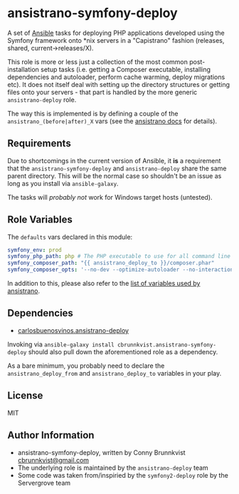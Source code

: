ansistrano-symfony-deploy
=========

A set of [Ansible](http://docs.ansible.com/) tasks for deploying PHP applications developed using the Symfony framework onto *nix servers in a "Capistrano" fashion (releases, shared, current->releases/X).

This role is more or less just a collection of the most common post-installation setup tasks (i.e. getting a Composer executable, installing dependencies and autoloader, perform cache warming, deploy migrations etc). It does not itself deal with setting up the directory structures or getting files onto your servers - that part is handled by the more generic `ansistrano-deploy` role.

The way this is implemented is by defining a couple of the `ansistrano_(before|after)_X` vars (see the [ansistrano docs](https://github.com/ansistrano/deploy#main-workflow) for details).

Requirements
------------

Due to shortcomings in the current version of Ansible, it __is__ a requirement that the `ansistrano-symfony-deploy` and `ansistrano-deploy` share the same parent directory. This will be the normal case so shouldn't be an issue as long as you install via `ansible-galaxy`.

The tasks will _probably not_ work for Windows target hosts (untested).

Role Variables
--------------

The `defaults` vars declared in this module:

```YAML
symfony_env: prod
symfony_php_path: php # The PHP executable to use for all command line tasks
symfony_composer_path: "{{ ansistrano_deploy_to }}/composer.phar"
symfony_composer_opts: '--no-dev --optimize-autoloader --no-interaction'
```

In addition to this, please also refer to the [list of variables used by ansistrano](https://github.com/ansistrano/deploy#role-variables).

Dependencies
------------

- [carlosbuenosvinos.ansistrano-deploy](https://galaxy.ansible.com/list#/roles/1387)

Invoking via `ansible-galaxy install cbrunnkvist.ansistrano-symfony-deploy` should also pull down the aforementioned role as a dependency.

As a bare minimum, you probably need to declare the `ansistrano_deploy_from` and `ansistrano_deploy_to` variables in your play.

License
-------

MIT

Author Information
------------------

- ansistrano-symfony-deploy, written by Conny Brunnkvist <cbrunnkvist@gmail.com>
- The underlying role is maintained by the `ansistrano-deploy` team
- Some code was taken from/inspiried by the `symfony2-deploy` role by the Servergrove team

